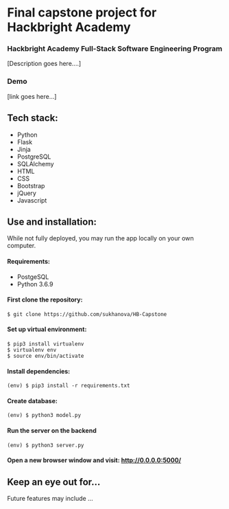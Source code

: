 # Final capstone project for Hackbright Academy


### Hackbright Academy Full-Stack Software Engineering Program

[Description goes here....]

###  Demo

 [link goes here...] 



## Tech stack:
  * Python 
  * Flask
  * Jinja
  * PostgreSQL
  * SQLAlchemy
  * HTML
  * CSS
  * Bootstrap
  * jQuery
  * Javascript

## Use and installation:
  While not fully deployed, you may run the app locally on your own computer.

#### Requirements:
  * PostgeSQL
  * Python 3.6.9


#### First clone the repository:
  ```
  $ git clone https://github.com/sukhanova/HB-Capstone
  ```

#### Set up virtual environment:
  ```
  $ pip3 install virtualenv 
  $ virtualenv env 
  $ source env/bin/activate
  ```

#### Install dependencies:
  ```
  (env) $ pip3 install -r requirements.txt
  ```

#### Create database: 
  ```
  (env) $ python3 model.py
  ```

#### Run the server on the backend
  ```
  (env) $ python3 server.py
  ```

#### Open a new browser window and visit: http://0.0.0.0:5000/




## Keep an eye out for...
Future features may include ... 
